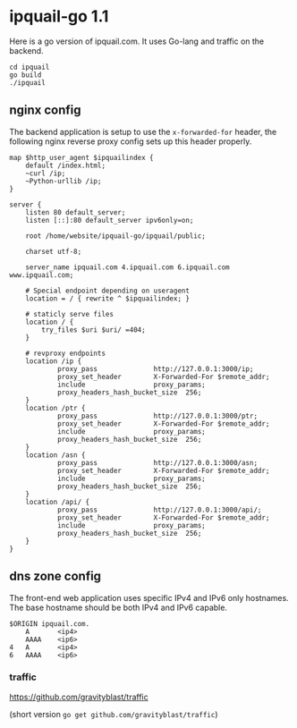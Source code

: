 # ipquail-go 1.1 #
Here is a go version of ipquail.com. It uses Go-lang and traffic on the backend.

    cd ipquail
    go build
    ./ipquail

## nginx config ##

The backend application is setup to use the `x-forwarded-for` header, the following nginx reverse proxy config sets up this header properly.

	map $http_user_agent $ipquailindex {
		default /index.html;
		~curl /ip;
		~Python-urllib /ip;
	}

	server {
		listen 80 default_server;
		listen [::]:80 default_server ipv6only=on;

		root /home/website/ipquail-go/ipquail/public;

		charset utf-8;

		server_name ipquail.com 4.ipquail.com 6.ipquail.com www.ipquail.com;

		# Special endpoint depending on useragent
		location = / { rewrite ^ $ipquailindex; }

		# staticly serve files
		location / {
			try_files $uri $uri/ =404;
		}

        # revproxy endpoints
        location /ip {
                proxy_pass              http://127.0.0.1:3000/ip;
                proxy_set_header        X-Forwarded-For $remote_addr;
                include                 proxy_params;
                proxy_headers_hash_bucket_size  256;
        }
        location /ptr {
                proxy_pass              http://127.0.0.1:3000/ptr;
                proxy_set_header        X-Forwarded-For $remote_addr;
                include                 proxy_params;
                proxy_headers_hash_bucket_size  256;
        }
        location /asn {
                proxy_pass              http://127.0.0.1:3000/asn;
                proxy_set_header        X-Forwarded-For $remote_addr;
                include                 proxy_params;
                proxy_headers_hash_bucket_size  256;
        }
        location /api/ {
                proxy_pass              http://127.0.0.1:3000/api/;
                proxy_set_header        X-Forwarded-For $remote_addr;
                include                 proxy_params;
                proxy_headers_hash_bucket_size  256;
        }
	}

## dns zone config ##

The front-end web application uses specific IPv4 and IPv6 only hostnames. The base hostname should be both IPv4 and IPv6 capable.

	$ORIGIN ipquail.com.
		A		<ip4>
		AAAA	<ip6>
	4	A		<ip4>
	6	AAAA	<ip6>

### traffic ###

https://github.com/gravityblast/traffic

(short version `go get github.com/gravityblast/traffic`)


